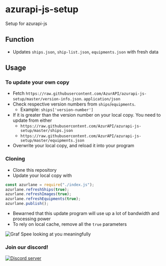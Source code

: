 # azurapi-js-setup
Setup for azurapi-js
## Function
* Updates `ships.json`, `ship-list.json`, `equipments.json` with fresh data

## Usage
### To update your own copy
* Fetch `https://raw.githubusercontent.com/AzurAPI/azurapi-js-setup/master/version-info.json`. `application/json`
* Check respective version numbers from `ships`/`equipments`.
  * Example: `ships['version-number']`
* If it is greater than the version number on your local copy. You need to update from either
  * `https://raw.githubusercontent.com/AzurAPI/azurapi-js-setup/master/ships.json`
  * `https://raw.githubusercontent.com/AzurAPI/azurapi-js-setup/master/equipments.json`
* Overwrite your local copy, and reload it into your program
### Cloning
* Clone this repository
* Update your local copy with
```javascript
const azurlane = require("./index.js");
azurlane.refreshShips(true);
azurlane.refreshImages(true);
azurlane.refreshEquipments(true);
azurlane.publish();
```
* Bewarned that this update program will use up a lot of bandwidth and processing power
* To rely on local cache, remove all the `true` parameters

![Graf Spee looking at you meaningfully](https://res.cloudinary.com/kumori/image/upload/v1576125260/Bg_graf_spee_1_dqumrm.png)

### Join our discord!
<a href="https://discord.gg/aAEdys8">
    <img src="https://discordapp.com/api/v6/guilds/648206344729526272/widget.png?style=banner2" alt="Discord server" />
</a> 
